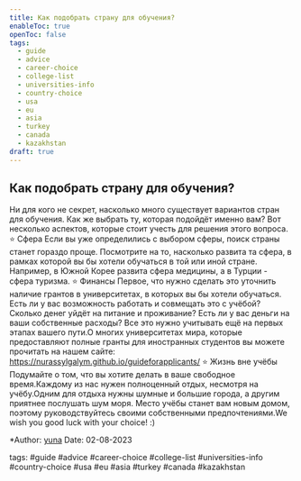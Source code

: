 ```yaml
---
title: Как подобрать страну для обучения?
enableToc: true
openToc: false
tags:
  - guide
  - advice
  - career-choice
  - college-list
  - universities-info
  - country-choice
  - usa
  - eu
  - asia
  - turkey
  - canada
  - kazakhstan
draft: true
---
```

## Как подобрать страну для обучения? 

Ни для кого не секрет, насколько много существует вариантов стран для обучения. Как же выбрать ту, которая подойдёт именно вам? Вот несколько аспектов, которые стоит учесть для решения этого вопроса.
⭐️ Сфера 
  Если вы уже определились с выбором сферы, поиск страны станет гораздо проще. Посмотрите на то, насколько развита та сфера, в рамках которой вы бы хотели обучаться в той или иной стране. Например, в Южной Корее развита сфера медицины, а в Турции - сфера туризма.
⭐️ Финансы 
  Первое, что нужно сделать это уточнить наличие грантов в университетах, в которых вы бы хотели обучаться. Есть ли у вас возможность работать и совмещать это с учёбой? Сколько денег уйдёт на питание и проживание? Есть ли у вас деньги на ваши собственные расходы? Все это нужно учитывать ещё на первых этапах вашего пути.О многих университетах мира, которые предоставляют полные гранты для иностранных студентов вы можете прочитать на нашем сайте:
https://nurassylgalym.github.io/guideforapplicants/
⭐️ Жизнь вне учёбы
  Подумайте о том, что вы хотите делать в ваше свободное время.Каждому из нас нужен полноценный отдых, несмотря на учёбу.Одним для отдыха нужны шумные и большие города, а другим приятнее послушать шум моря. Место учёбы станет вам новым домом, поэтому руководствуйтесь своими собственными предпочтениями.We wish you good luck with your choice! :)

*Author: [yuna](https://t.me/auilt)
Date: 02-08-2023

tags:
#guide 
#advice
#career-choice
#college-list
#universities-info
#country-choice 
#usa
#eu
#asia
#turkey
#canada
#kazakhstan











